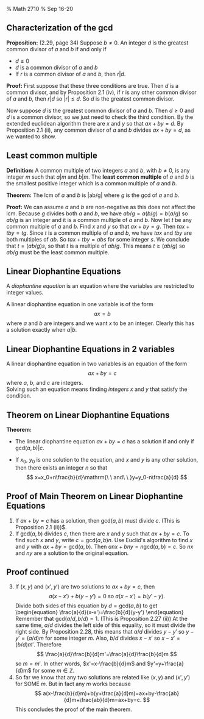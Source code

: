 % Math 2710
% Sep 16-20

## Characterization of the gcd

**Proposition:** (2.29, page 34)  Suppose $b\not=0$. An integer $d$ is the greatest common divisor of $a$ and $b$ if and only if

- $d\ge 0$
- $d$ is a common divisor of $a$ and $b$
- If $r$ is a common divisor of $a$ and $b$, then $r|d$.

**Proof:** First suppose that these three conditions are true.  Then $d$ is a common divisor, and by Proposition 2.1 (iv),
if $r$ is any other common divisor of $a$ and $b$, then $r|d$ so $|r|\le d$. So $d$ is the greatest common divisor.

Now suppose $d$ is the greatest common divisor of $a$ and $b$.  Then $d\ge 0$ and $d$ is a common divisor, so we just need to check
the third condition.  By the extended euclidean algorithm there are $x$ and $y$ so that $ax+by=d$.  By Proposition 2.1 (ii),
any common divisor of $a$ and $b$ divides $ax+by=d$, as we wanted to show.


## Least common multiple

**Definition:** A common multiple of two integers $a$ and $b$, with $b\not=0$, is any integer $m$ such that $a|m$ and $b|m$.  The **least common multiple** of $a$ and $b$ is the smallest positive integer which is a common multiple of $a$ and $b$.

**Theorem:** The lcm of $a$ and $b$ is |ab/g| where $g$ is the gcd of $a$ and $b$.  

**Proof:** We can assume $a$ and $b$ are non-negative as this does not affect the lcm. Because $g$ divides both $a$ and $b$, we have $ab/g=a(b/g)=b(a/g)$ so $ab/g$ is an integer and it is a common multiple of $a$ and $b$.  Now let $t$ be any common multiple of $a$ and $b$.  Find $x$ and $y$ so that $ax+by=g$.  Then $tax+tby=tg$.  Since $t$ is a
common multiple of $a$ and $b$, we have $tax$ and $tby$ are both multiples of $ab$.  So $tax+tby=abs$ for some integer $s$.
We conclude that $t=(ab/g)s$, so that $t$ is a multiple of $ab/g$.  This means $t\ge (ab/g)$ so $ab/g$ must be the least common multiple.

## Linear Diophantine Equations

A *diophantine equation* is an equation where the variables are restricted to integer values. 

A linear diophantine equation in one variable is of the form
$$
ax=b
$$ where $a$ and $b$ are integers and we want $x$ to be an integer.  Clearly this has a solution exactly when $a|b$.

## Linear Diophantine Equations in 2 variables

A linear diophantine equation
in two variables is an equation of the form
$$
ax+by=c
$$
where $a$, $b$, and $c$ are integers.  
Solving such an equation means finding *integers* $x$ and $y$ that satisfy the condition.

## Theorem on Linear Diophantine Equations

**Theorem:** 

- The linear diophantine equation $ax+by=c$ has a solution if and only if $\mathrm{gcd}(a,b)|c$.

- If $x_0$, $y_0$ is one solution to the equation, and $x$ and $y$ is any other solution, then there exists an integer
$n$ so that
$$
x=x_0+n\frac{b}{d}\mathrm{\ \ and\ \ }y=y_0-n\frac{a}{d}
$$

## Proof of Main Theorem on Linear Diophantine Equations

1.  If $ax+by=c$ has a solution, then $\mathrm{gcd}(a,b)$ must divide $c$. (This is Proposition 2.1 (ii))$.
2.  If $\mathrm{gcd}(a,b)$ divides $c$, then there are $x$ and $y$ such that $ax+by=c$.  To find such $x$ and $y$,
write $c=\mathrm{gcd}(a,b)n$.  Use Euclid's algorithm to find $x$ and $y$ with $ax+by=\mathrm{gcd}(a,b)$.  Then
$anx+bny=n\mathrm{gcd}(a,b)=c$.  So $nx$ and $ny$ are a solution to the original equation.

## Proof continued

3.  If $(x,y)$ and $(x',y')$ are two solutions to $ax+by=c$, then 
$$
a(x-x')+b(y-y')=0\mathrm{\ so\ } a(x-x')=b(y'-y).
$$
Divide both sides of this equation by $d=\mathrm{gcd}(a,b)$ to get
\begin{equation}
\frac{a}{d}(x-x')=\frac{b}{d}(y-y')
\end{equation}
Remember that $\mathrm{gcd}(a/d,b/d)=1$. (This is Proposition 2.27 (ii)) 
At the same time, $a/d$ divides the left side of this equality, so it must
divide the right side.  By Proposition 2.28, this means that $a/d$ divides $y-y'$ so $y-y'=(a/d)m$ for some integer $m$.
Also, $b/d$ divides $x-x'$ so $x-x'=(b/d)m'$.  Therefore
$$
\frac{a}{d}\frac{b}{d}m'=\frac{a}{d}\frac{b}{d}m
$$
so $m=m'$.  In other words, $x'=x-\frac{b}{d}m$ and $y'=y+\frac{a}{d}m$ for some $m\in\mathbb{Z}$.
4.  So far we know that any two solutions are related like $(x,y)$ and $(x',y')$ for SOME $m$.  But in fact any $m$
works because
$$
a(x-\frac{b}{d}m)+b(y+\frac{a}{d}m)=ax+by-\frac{ab}{d}m+\frac{ab}{d}m=ax+by=c.
$$
This concludes the proof of the main theorem.
